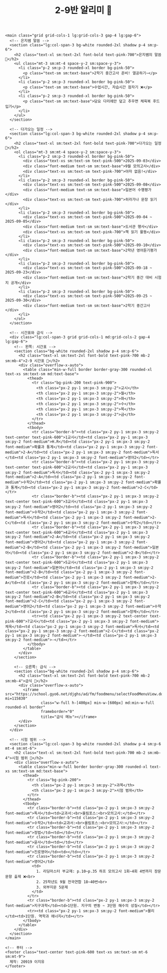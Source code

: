 <!doctype html>
<html lang="ko">
<head>
  <meta charset="utf-8">
  <meta name="viewport" content="width=device-width, initial-scale=1">
  <title>2-9반 알리미🤍</title>
  <script src="https://cdn.tailwindcss.com"></script>
  <!-- 귀여운 글꼴 불러오기 -->
  <link href="https://fonts.googleapis.com/css2?family=Baloo+2&family=Gochi+Hand&display=swap" rel="stylesheet">
  <script>
    tailwind.config = {
      theme: {
        extend: {
          fontFamily: {
            sans: ['"Gochi Hand"', 'Baloo 2', 'system-ui'],
          },
        }
      }
    }
  </script>
</head>
<body class="bg-pink-100 text-pink-900 font-sans">
  <div class="max-w-5xl mx-auto p-4 sm:p-6">
    <header class="mb-6 sm:mb-8">
      <h1 class="text-3xl sm:text-4xl font-extrabold text-center">2-9반 알리미 🤍</h1>
    </header>

    <main class="grid grid-cols-1 lg:grid-cols-3 gap-4 lg:gap-6">
      <!-- 은지쌤 말씀 -->
      <section class="lg:col-span-3 bg-white rounded-2xl shadow p-4 sm:p-6">
        <h2 class="text-xl sm:text-2xl font-bold text-pink-700">은지쌤의 말씀 🤍</h2>
        <ul class="mt-3 sm:mt-4 space-y-2 sm:space-y-3">
          <li class="p-2 sm:p-3 rounded-xl border bg-pink-50">
            <p class="text-sm sm:text-base">2학기 중간고사 준비! 열공하기~</p>
          </li>
          <li class="p-2 sm:p-3 rounded-xl border bg-pink-50">
            <p class="text-sm sm:text-base">수업시간, 자습시간 잠자기 ❌</p>
          </li>
          <li class="p-2 sm:p-3 rounded-xl border bg-pink-50">
            <p class="text-sm sm:text-base">담요 다리에만 덮고 추우면 체육복 후드 입기</p>
          </li>
        </ul>
      </section>

      <!-- 다가오는 일정 -->
      <section class="lg:col-span-3 bg-white rounded-2xl shadow p-4 sm:p-6">
        <h2 class="text-xl sm:text-2xl font-bold text-pink-700">다가오는 일정🤍</h2>
        <ol class="mt-3 sm:mt-4 space-y-2 sm:space-y-3">
          <li class="p-2 sm:p-3 rounded-xl border bg-pink-50">
            <div class="text-xs sm:text-sm text-pink-500">2025-09-03</div>
            <div class="font-medium text-sm sm:text-base">9월 모의고사</div>
            <div class="text-xs sm:text-sm text-pink-700">야자 없음!</div>
          </li>
          <li class="p-2 sm:p-3 rounded-xl border bg-pink-50">
            <div class="text-xs sm:text-sm text-pink-500">2025-09-08</div>
            <div class="font-medium text-sm sm:text-base">일본어 수행평가</div>
            <div class="text-xs sm:text-sm text-pink-700">히라가나 문장 읽기</div>
          </li>
          <li class="p-2 sm:p-3 rounded-xl border bg-pink-50">
            <div class="text-xs sm:text-sm text-pink-500">2025-09-04 ~ 2025-09-05</div>
            <div class="font-medium text-sm sm:text-base">도서관 행사</div>
            <div class="text-xs sm:text-sm text-pink-700">책 읽기 활동</div>
          </li>
          <li class="p-2 sm:p-3 rounded-xl border bg-pink-50">
            <div class="text-xs sm:text-sm text-pink-500">2025-09-10</div>
            <div class="font-medium text-sm sm:text-base">2학년 영어듣기평가</div>
          </li>
          <li class="p-2 sm:p-3 rounded-xl border bg-pink-50">
            <div class="text-xs sm:text-sm text-pink-500">2025-09-18 ~ 2025-09-23</div>
            <div class="font-medium text-sm sm:text-base">2학기 중간 대비 시험지 공개</div>
          </li>
          <li class="p-2 sm:p-3 rounded-xl border bg-pink-50">
            <div class="text-xs sm:text-sm text-pink-500">2025-09-25 ~ 2025-09-30</div>
            <div class="font-medium text-sm sm:text-base">2학기 중간고사</div>
          </li>
        </ol>
      </section>

      <!-- 시간표와 급식 -->
      <div class="lg:col-span-3 grid grid-cols-1 md:grid-cols-2 gap-4 lg:gap-6">
        <!-- 왼쪽: 시간표 -->
        <section class="bg-white rounded-2xl shadow p-4 sm:p-6">
          <h2 class="text-xl sm:text-2xl font-bold text-pink-700 mb-2 sm:mb-4">2-9 시간표 🤍</h2>
          <div class="overflow-x-auto">
            <table class="min-w-full border border-gray-300 rounded-xl text-xs sm:text-sm md:text-base">
              <thead>
                <tr class="bg-pink-200 text-pink-900">
                  <th class="px-2 py-1 sm:px-3 sm:py-2">교시</th>
                  <th class="px-2 py-1 sm:px-3 sm:py-2">월</th>
                  <th class="px-2 py-1 sm:px-3 sm:py-2">화</th>
                  <th class="px-2 py-1 sm:px-3 sm:py-2">수</th>
                  <th class="px-2 py-1 sm:px-3 sm:py-2">목</th>
                  <th class="px-2 py-1 sm:px-3 sm:py-2">금</th>
                </tr>
              </thead>
              <tbody>
                <tr class="border-b"><td class="px-2 py-1 sm:px-3 sm:py-2 text-center text-pink-600">1교시</td><td class="px-2 py-1 sm:px-3 sm:py-2 font-medium">H.R</td><td class="px-2 py-1 sm:px-3 sm:py-2 font-medium">확률과 통계</td><td class="px-2 py-1 sm:px-3 sm:py-2 font-medium">2-A</td><td class="px-2 py-1 sm:px-3 sm:py-2 font-medium">독서</td><td class="px-2 py-1 sm:px-3 sm:py-2 font-medium">영어2</td></tr>
                <tr class="border-b"><td class="px-2 py-1 sm:px-3 sm:py-2 text-center text-pink-600">2교시</td><td class="px-2 py-1 sm:px-3 sm:py-2 font-medium">독서</td><td class="px-2 py-1 sm:px-3 sm:py-2 font-medium">2-A</td><td class="px-2 py-1 sm:px-3 sm:py-2 font-medium">수학2</td><td class="px-2 py-1 sm:px-3 sm:py-2 font-medium">확률과 통계</td><td class="px-2 py-1 sm:px-3 sm:py-2 font-medium">2-C</td></tr>
                <tr class="border-b"><td class="px-2 py-1 sm:px-3 sm:py-2 text-center text-pink-600">3교시</td><td class="px-2 py-1 sm:px-3 sm:py-2 font-medium">영어2</td><td class="px-2 py-1 sm:px-3 sm:py-2 font-medium">수학2</td><td class="px-2 py-1 sm:px-3 sm:py-2 font-medium">독서</td><td class="px-2 py-1 sm:px-3 sm:py-2 font-medium">2-C</td><td class="px-2 py-1 sm:px-3 sm:py-2 font-medium">수학2</td></tr>
                <tr class="border-b"><td class="px-2 py-1 sm:px-3 sm:py-2 text-center text-pink-600">4교시</td><td class="px-2 py-1 sm:px-3 sm:py-2 font-medium">2-A</td><td class="px-2 py-1 sm:px-3 sm:py-2 font-medium">영어2</td><td class="px-2 py-1 sm:px-3 sm:py-2 font-medium">2-B</td><td class="px-2 py-1 sm:px-3 sm:py-2 font-medium">일본어</td><td class="px-2 py-1 sm:px-3 sm:py-2 font-medium">2-B</td></tr>
                <tr class="border-b"><td class="px-2 py-1 sm:px-3 sm:py-2 text-center text-pink-600">5교시</td><td class="px-2 py-1 sm:px-3 sm:py-2 font-medium">일본어</td><td class="px-2 py-1 sm:px-3 sm:py-2 font-medium">2-B</td><td class="px-2 py-1 sm:px-3 sm:py-2 font-medium">진로</td><td class="px-2 py-1 sm:px-3 sm:py-2 font-medium">2-A</td><td class="px-2 py-1 sm:px-3 sm:py-2 font-medium">창체</td></tr>
                <tr class="border-b"><td class="px-2 py-1 sm:px-3 sm:py-2 text-center text-pink-600">6교시</td><td class="px-2 py-1 sm:px-3 sm:py-2 font-medium">2-B</td><td class="px-2 py-1 sm:px-3 sm:py-2 font-medium">2-C</td><td class="px-2 py-1 sm:px-3 sm:py-2 font-medium">영어2</td><td class="px-2 py-1 sm:px-3 sm:py-2 font-medium">수학2</td><td class="px-2 py-1 sm:px-3 sm:py-2 font-medium">창체</td></tr>
                <tr><td class="px-2 py-1 sm:px-3 sm:py-2 text-center text-pink-600">7교시</td><td class="px-2 py-1 sm:px-3 sm:py-2 font-medium">체육</td><td class="px-2 py-1 sm:px-3 sm:py-2 font-medium">독서</td><td class="px-2 py-1 sm:px-3 sm:py-2 font-medium">2-C</td><td class="px-2 py-1 sm:px-3 sm:py-2 font-medium">-</td><td class="px-2 py-1 sm:px-3 sm:py-2 font-medium">-</td></tr>
              </tbody>
            </table>
          </div>
        </section>

        <!-- 오른쪽: 급식 -->
        <section class="bg-white rounded-2xl shadow p-4 sm:p-6">
          <h2 class="text-xl sm:text-2xl font-bold text-pink-700 mb-2 sm:mb-4">급식 🤍</h2>
          <div class="overflow-x-auto">
            <iframe src="https://school.gyo6.net/djghs/ad/fm/foodmenu/selectFoodMenuView.do?mi=115830"
                    class="w-full h-[400px] min-w-[600px] md:min-w-full rounded-xl border"
                    frameborder="0"
                    title="급식 메뉴"></iframe>
          </div>
        </section>
      </div>

      <!-- 시험 범위 -->
      <section class="lg:col-span-3 bg-white rounded-2xl shadow p-4 sm:p-6 mt-4 sm:mt-6">
        <h2 class="text-xl sm:text-2xl font-bold text-pink-700 mb-2 sm:mb-4">시험 범위 🤍</h2>
        <div class="overflow-x-auto">
          <table class="min-w-full border border-gray-300 rounded-xl text-xs sm:text-sm md:text-base">
            <thead>
              <tr class="bg-pink-200">
                <th class="px-2 py-1 sm:px-3 sm:py-2">과목</th>
                <th class="px-2 py-1 sm:px-3 sm:py-2">시험 범위</th>
              </tr>
            </thead>
            <tbody>
              <tr class="border-b"><td class="px-2 py-1 sm:px-3 sm:py-2 font-medium">독서</td><td>교과서:<br>올림포스:<br>모의고사:</td></tr>
              <tr class="border-b"><td class="px-2 py-1 sm:px-3 sm:py-2 font-medium">수학2</td><td>교과서:<br>올림포스:<br>모의고사:</td></tr>
              <tr class="border-b"><td class="px-2 py-1 sm:px-3 sm:py-2 font-medium">정법</td><td></td></tr>
              <tr class="border-b"><td class="px-2 py-1 sm:px-3 sm:py-2 font-medium">윤사</td><td></td></tr>
              <tr class="border-b"><td class="px-2 py-1 sm:px-3 sm:py-2 font-medium">진로영어</td><td></td></tr>
              <tr class="border-b"><td class="px-2 py-1 sm:px-3 sm:py-2 font-medium">영어2</td>
                <td>
                  1. 리딩마스터 부교재: p.10~p.35 하프 모의고사 1회~4회 4번까지 장문 문항 출제 ❌<br>
                  2. 25학년도 9월 전국연합 18~40번<br>
                  3. 외부지문 5문제
                </td>
              </tr>
              <tr class="border-b"><td class="px-2 py-1 sm:px-3 sm:py-2 font-medium">지구과학</td><td>1단원. 지구의 변동 ~ 3단원 해수의 성질</td></tr>
              <tr><td class="px-2 py-1 sm:px-3 sm:py-2 font-medium">물리</td><td>1단원. 역학과 에너지</td></tr>
            </tbody>
          </table>
        </div>
      </section>
    </main>

    <!-- 푸터 -->
    <footer class="text-center text-pink-600 text-xs sm:text-sm mt-6 sm:mt-9">
      제작: 20919 이지유
    </footer>
  </div>
</body>
</html>

